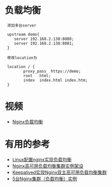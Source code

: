 
# 负载均衡

     添加多台server 
     
     upstream demo{
        server 192.168.2.138:8080;
        server 192.168.2.138:8081;
     }   

     修改location为 
     
     location / {
            proxy_pass  https://demo;
            root   html;
            index  index.html index.htm;
     }


# 视频

* [Nginx负载均衡](https://www.bilibili.com/video/av68136734?p=4)


# 有用的参考

* [Linux配置nginx实现负载均衡](https://blog.csdn.net/qq_33722172/article/details/81701946)
* [Nginx高可用负载均衡集群实例架设](https://blog.51cto.com/14044882/2309786)
* [Keepalived实现Nginx双主高可用负载均衡集群](https://www.linuxidc.com/Linux/2017-05/143739.htm)
* [5台Nginx集群（负载均衡）实例](https://www.cnblogs.com/xiugeng/p/10155283.html)
